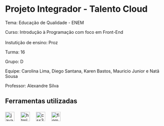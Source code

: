 <h1 align="left">Projeto Integrador - Talento Cloud</h1>

<p align="left">Tema: Educação de Qualidade - ENEM</p>
<p align="left">Curso: Introdução à Programação com foco em Front-End <br><br>Instutição de ensino: Proz</p>
<p>Turma: 16</p>
<p>Grupo: D</p>
<p>Equipe: Carolina Lima, Diego Santana, Karen Bastos, Mauricio Junior e Natã Sousa</p>
<p>Professor: Alexandre Silva</p>

##

<h2 align="left">Ferramentas utilizadas</h2>

###

<div align="left">
  <img src="https://cdn.jsdelivr.net/gh/devicons/devicon/icons/javascript/javascript-original.svg" height="30" alt="javascript logo"  />
  <img width="12" />
  <img src="https://cdn.jsdelivr.net/gh/devicons/devicon/icons/html5/html5-original.svg" height="30" alt="html5 logo"  />
  <img width="12" />
  <img src="https://cdn.jsdelivr.net/gh/devicons/devicon/icons/css3/css3-original.svg" height="30" alt="css3 logo"  />
  <img width="12" />
  <img src="https://cdn.jsdelivr.net/gh/devicons/devicon/icons/figma/figma-original.svg" height="30" alt="figma logo" href="https://www.figma.com/file/ys20N2jr2V7KDZP07WPyDA/Website-layout---projeto?type=design&node-id=0%3A1&mode=design&t=HBUti5Oyd3pwHFnZ-1" />
</div>

###
